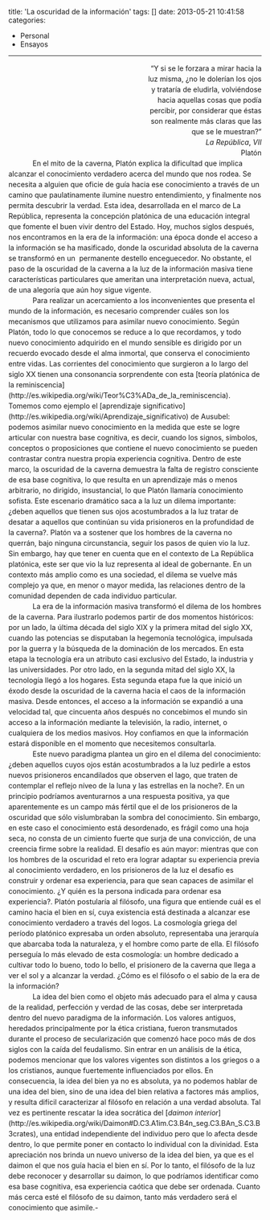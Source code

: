 title: 'La oscuridad de la información'
tags: []
date: 2013-05-21 10:41:58
categories:
  - Personal
  - Ensayos
---

<div dir="ltr" style="line-height: 1.5; margin-bottom: 0pt; margin-left: 200.5pt; margin-top: 0pt; text-align: right;"><span style="font-family: inherit;"><span style="background-color: transparent; font-style: normal; font-variant: normal; font-weight: normal; text-decoration: none; vertical-align: baseline;">“Y  si se le forzara a mirar hacia la luz misma, ¿no le dolerían los ojos y  trataría de eludirla, volviéndose hacia aquellas cosas que podía  percibir, por considerar que éstas son realmente más claras que las que  se le muestran?”</span></span></div><div dir="ltr" style="line-height: 1.5; margin-bottom: 0pt; margin-left: 256.5pt; margin-top: 0pt; text-align: right;"><span style="font-family: inherit;"><span style="background-color: transparent; font-style: italic; font-variant: normal; font-weight: normal; text-decoration: none; vertical-align: baseline;">La República</span><span style="background-color: transparent; color: black; font-style: normal; font-variant: normal; font-weight: normal; text-decoration: none; vertical-align: baseline;">,</span><span style="background-color: transparent; font-style: italic; font-variant: normal; font-weight: normal; text-decoration: none; vertical-align: baseline;"> VII</span></span></div><div dir="ltr" style="line-height: 1.5; margin-bottom: 0pt; margin-left: 256.5pt; margin-top: 0pt; text-align: right;"><span style="font-family: inherit;"><span style="background-color: transparent; font-style: normal; font-variant: normal; font-weight: normal; text-decoration: none; vertical-align: baseline;">Platón</span></span></div><div dir="ltr" style="line-height: 1.5; margin-bottom: 0pt; margin-left: 256.5pt; margin-top: 0pt; text-align: right;"><span style="font-family: inherit;">
</span></div><div dir="ltr" id="docs-internal-guid-28d2fff9-c544-38a4-5b78-05227ed77098" style="line-height: 1.5; margin-bottom: 0pt; margin-top: 0pt; text-indent: 36pt;"><span style="font-family: inherit;"><span style="background-color: transparent; font-style: normal; font-variant: normal; font-weight: normal; text-decoration: none; vertical-align: baseline;">En  el mito de la caverna, Platón explica la dificultad que implica  alcanzar el conocimiento verdadero acerca del mundo que nos rodea. Se  necesita a alguien que oficie de guía hacia ese  conocimiento a través de un camino que paulatinamente ilumine nuestro  entendimiento, y finalmente nos permita descubrir la verdad. Esta idea,  desarrollada en el marco de La República, representa la concepción  platónica de una educación integral que fomente el buen vivir dentro del  Estado. Hoy, muchos siglos después, nos encontramos en la era de la  información: una época donde el acceso a la información se ha  masificado, donde la oscuridad absoluta de la caverna se transformó en  un&nbsp; permanente </span></span><span style="font-family: inherit;"><span style="background-color: transparent; font-style: normal; font-variant: normal; font-weight: normal; text-decoration: none; vertical-align: baseline;"><span style="font-family: inherit;"><span style="background-color: transparent; font-style: normal; font-variant: normal; font-weight: normal; text-decoration: none; vertical-align: baseline;">destello enceguecedor.</span></span> No obstante, el paso de la  oscuridad de la caverna a la luz de la información masiva tiene  características particulares que ameritan una interpretación nueva,  actual, de una alegoría que aún hoy sigue vigente.</span></span></div>

<!-- more -->

<div dir="ltr" id="docs-internal-guid-28d2fff9-c544-38a4-5b78-05227ed77098" style="line-height: 1.5; margin-bottom: 0pt; margin-top: 0pt; text-indent: 36pt;"><span style="font-family: inherit;">
</span></div><div dir="ltr" style="line-height: 1.5; margin-bottom: 0pt; margin-top: 0pt; text-indent: 36pt;"><span style="font-family: inherit;"><span style="background-color: transparent; font-style: normal; font-variant: normal; font-weight: normal; text-decoration: none; vertical-align: baseline;">Para realizar un acercamiento a los inconvenientes que presenta el  mundo de la información, es necesario comprender cuáles son los  mecanismos que utilizamos para asimilar nuevo conocimiento. Según  Platón, todo lo que conocemos se reduce a lo que recordamos, y todo  nuevo conocimiento adquirido en el mundo sensible es dirigido por un  recuerdo evocado desde el alma inmortal, que conserva el conocimiento entre vidas. Las corrientes del conocimiento  que surgieron a lo largo del siglo XX tienen una consonancia  sorprendente con esta [teoría platónica de la reminiscencia](http://es.wikipedia.org/wiki/Teor%C3%ADa_de_la_reminiscencia). Tomemos como  ejemplo el [aprendizaje significativo](http://es.wikipedia.org/wiki/Aprendizaje_significativo) de Ausubel: podemos asimilar nuevo  conocimiento en la medida que este se logre articular con nuestra base  cognitiva, es decir, cuando los signos, símbolos, conceptos o  proposiciones que contiene el nuevo conocimiento se pueden contrastar  contra nuestra propia experiencia cognitiva. Dentro de este marco, la  oscuridad de la caverna demuestra la falta de registro consciente de esa  base cognitiva, lo que resulta en un aprendizaje más o menos  arbitrario, no dirigido, insustancial, lo que Platón llamaría  conocimiento sofista. Este escenario dramático saca a la luz un dilema  importante: ¿deben aquellos que tienen sus ojos acostumbrados a la luz  tratar de desatar a aquellos que continúan su vida prisioneros en la  profundidad de la caverna?. Platón va a sostener que los hombres de la  caverna no querrán, bajo ninguna circunstancia, seguir los pasos de  quien vio la luz. Sin embargo, hay que tener en cuenta que en el  contexto de La República platónica, este ser que vio la luz representa  al ideal de gobernante. En un contexto más amplio como es una sociedad,  el dilema se vuelve más complejo ya que, en menor o mayor medida, las  relaciones dentro de la comunidad dependen de cada individuo particular.</span></span></div><div dir="ltr" style="line-height: 1.5; margin-bottom: 0pt; margin-top: 0pt; text-indent: 36pt;"><span style="font-family: inherit;">
</span></div><div dir="ltr" style="line-height: 1.5; margin-bottom: 0pt; margin-top: 0pt; text-indent: 36pt;"><span style="font-family: inherit;"><span style="background-color: transparent; font-style: normal; font-variant: normal; font-weight: normal; text-decoration: none; vertical-align: baseline;">La  era de la información masiva transformó el dilema de los hombres de la  caverna. Para ilustrarlo podemos partir de dos momentos históricos: por  un lado, la última década del siglo XIX y la primera mitad del siglo XX,  cuando las potencias se disputaban la hegemonía tecnológica, impulsada  por la guerra y la búsqueda de la dominación de los mercados. En esta  etapa la tecnología era un atributo casi exclusivo del Estado, la  industria y las universidades. Por otro lado, en la segunda mitad del  siglo XX, la tecnología llegó a los hogares. Esta segunda etapa fue la  que inició un éxodo desde la oscuridad de la caverna hacia el caos de la  información masiva. Desde entonces, el acceso a la información se  expandió a una velocidad tal, que cincuenta años después no concebimos  el mundo sin acceso a la información mediante la televisión, la radio,  internet, o cualquiera de los medios masivos. Hoy confiamos en que la  información estará disponible en el momento que necesitemos consultarla.</span></span></div><div dir="ltr" style="line-height: 1.5; margin-bottom: 0pt; margin-top: 0pt; text-indent: 36pt;"><span style="font-family: inherit;">
</span></div><div dir="ltr" style="line-height: 1.5; margin-bottom: 0pt; margin-top: 0pt; text-indent: 36pt;"><span style="font-family: inherit;"><span style="background-color: transparent; font-style: normal; font-variant: normal; font-weight: normal; text-decoration: none; vertical-align: baseline;">Este  nuevo paradigma plantea un giro en el dilema del conocimiento: ¿deben  aquellos cuyos ojos están acostumbrados a la luz pedirle a estos nuevos  prisioneros encandilados que observen el lago, que traten de contemplar  el reflejo níveo de la luna y las estrellas en la noche?. En un  principio podríamos aventurarnos a una respuesta positiva, ya que  aparentemente es un campo más fértil que el de los prisioneros de la  oscuridad que sólo vislumbraban la sombra del conocimiento. Sin embargo,  en este caso el conocimiento está desordenado, es frágil como una hoja  seca, no consta de un cimiento fuerte que surja de una convicción, de  una creencia firme sobre la realidad. El desafío es aún mayor: mientras  que con los hombres de la oscuridad el reto era lograr adaptar su  experiencia previa al conocimiento verdadero, en los prisioneros de la  luz el desafío es construir y ordenar esa experiencia, para que sean  capaces de asimilar el conocimiento. ¿Y quién es la persona indicada  para ordenar esa experiencia?. Platón postularía al filósofo, una figura  que entiende cuál es el camino hacia el bien en sí, cuya existencia  está destinada a alcanzar ese conocimiento verdadero a través del logos. La  cosmología griega del período platónico expresaba un orden absoluto,  representaba una jerarquía que abarcaba toda la naturaleza, y el hombre como parte de ella. El filósofo perseguía lo más elevado de esta  cosmología: un hombre dedicado a cultivar todo lo bueno, todo lo bello,  el prisionero de la caverna que llega a ver el sol y a alcanzar la  verdad. ¿Cómo es el filósofo o el sabio de la era de la información?</span></span></div><div dir="ltr" style="line-height: 1.5; margin-bottom: 0pt; margin-top: 0pt; text-indent: 36pt;"><span style="font-family: inherit;">
</span></div><div dir="ltr" style="line-height: 1.5; margin-bottom: 0pt; margin-top: 0pt; text-indent: 36pt;"><span style="font-family: inherit;"><span style="background-color: transparent; font-style: normal; font-variant: normal; font-weight: normal; text-decoration: none; vertical-align: baseline;">La  idea del bien como el objeto más adecuado para el alma y causa de la  realidad, perfección y verdad de las cosas, debe ser interpretada dentro  del nuevo paradigma de la información. Los valores antiguos, heredados  principalmente por la ética cristiana, fueron transmutados durante el  proceso de secularización que comenzó hace poco más de dos siglos con la  caída del feudalismo. Sin entrar en un análisis de la ética, podemos  mencionar que los valores vigentes son distintos a los griegos o a  los cristianos, aunque fuertemente influenciados por ellos. En  consecuencia, la idea del bien ya no es absoluta, ya no podemos hablar  de una idea del bien, sino de una idea del bien relativa a factores más  amplios, y resulta difícil caracterizar al filósofo en relación a una  verdad absoluta. Tal vez es pertinente rescatar la idea socrática del </span>[<span style="background-color: transparent; font-style: italic; font-variant: normal; font-weight: normal; text-decoration: none; vertical-align: baseline;">daimon interior</span>](http://es.wikipedia.org/wiki/Daimon#D.C3.A1im.C3.B4n_seg.C3.BAn_S.C3.B3crates)<span style="background-color: transparent; font-style: normal; font-variant: normal; font-weight: normal; text-decoration: none; vertical-align: baseline;">,  una entidad independiente del individuo pero que lo afecta desde  dentro, lo que permite poner en contacto lo individual con la divinidad.  Esta apreciación nos brinda un nuevo universo de la idea del bien, ya  que es el daimon el que nos guía hacia el bien en sí. Por lo tanto,  el filósofo de la luz debe reconocer y desarrollar su daimon, lo que  podríamos identificar como esa base cognitiva, esa experiencia caótica  que debe ser ordenada. Cuanto más cerca esté el filósofo de su daimon,  tanto más verdadero será el conocimiento que asimile.-</span></span></div><div dir="ltr" style="line-height: 1.5; margin-bottom: 0pt; margin-left: 256.5pt; margin-top: 0pt; text-align: right;"><span style="font-family: inherit;">
</span></div>

